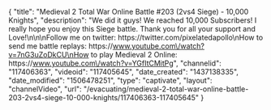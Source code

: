 {
    "title": "Medieval 2 Total War Online Battle #203 (2vs4 Siege) - 10,000 Knights",
    "description": "We did it guys! We reached 10,000 Subscribers!  I really hope you enjoy this Siege battle.  Thank you for all your support and Love!\n\n\nFollow me on twitter: https:\/\/twitter.com\/pixelatedapollo\nHow to send me battle replays: https:\/\/www.youtube.com\/watch?v=7nG3uZoDkCU\nHow to play Medieval 2 Online: https:\/\/www.youtube.com\/watch?v=YGfItCMitPg",
    "channelid": "117406363",
    "videoid": "117405645",
    "date_created": "1437138335",
    "date_modified": "1506478251",
    "type": "captivate",
    "layout": "channelVideo",
    "url": "\/evacuating\/medieval-2-total-war-online-battle-203-2vs4-siege-10-000-knights\/117406363-117405645"
}